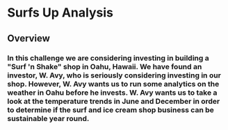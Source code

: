 # Surfs Up Analysis

## Overview

### In this challenge we are considering investing in building a "Surf 'n Shake" shop in Oahu, Hawaii. We have found an investor, W. Avy, who is seriously considering investing in our shop. However, W. Avy wants us to run some analytics on the weather in Oahu before he invests. W. Avy wants us to take a look at the temperature trends in June and December in order to determine if the surf and ice cream shop business can be sustainable year round. 

